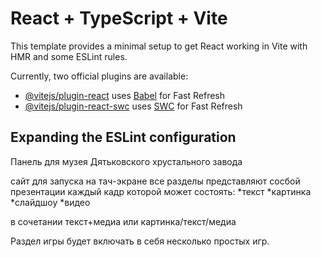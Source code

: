 # React + TypeScript + Vite

This template provides a minimal setup to get React working in Vite with HMR and some ESLint rules.

Currently, two official plugins are available:

- [@vitejs/plugin-react](https://github.com/vitejs/vite-plugin-react/blob/main/packages/plugin-react) uses [Babel](https://babeljs.io/) for Fast Refresh
- [@vitejs/plugin-react-swc](https://github.com/vitejs/vite-plugin-react/blob/main/packages/plugin-react-swc) uses [SWC](https://swc.rs/) for Fast Refresh

## Expanding the ESLint configuration

Панель для музея Дятьковского хрустального завода

сайт для запуска на тач-экране
все разделы представляют сосбой презентации каждый кадр которой может состоять:
*текст
*картинка
*слайдшоу
*видео

в сочетании текст+медиа или картинка/текст/медиа

Раздел игры будет включать в себя несколько простых игр.
